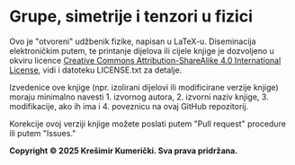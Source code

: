 # Grupe, simetrije i tenzori u fizici

Ovo je "otvoreni" udžbenik fizike, napisan u LaTeX-u.
Diseminacija elektroničkim putem, te printanje dijelova ili cijele knjige je dozvoljeno
u okviru licence  [Creative Commons Attribution-ShareAlike 4.0 International License](http://creativecommons.org/licenses/by-sa/4.0/), vidi i datoteku LICENSE.txt za detalje.

Izvedenice ove knjige (npr. izolirani dijelovi ili modificirane verzije knjige) moraju
minimalno navesti 1. izvornog autora, 2. izvorni naziv knjige, 3. modifikacije, ako
ih ima i 4. poveznicu na ovaj GitHub repozitorij.

Korekcije ovoj verziji knjige možete poslati putem "Pull request" procedure
ili putem "Issues."


**Copyright © 2025 Krešimir Kumerički. Sva prava pridržana.**


